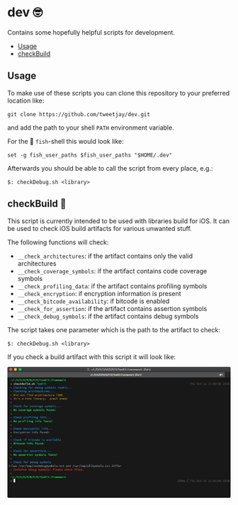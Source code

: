 # dev 🤓

Contains some hopefully helpful scripts for development.

- [Usage](#usage)
- [checkBuild](#checkbuild)

## Usage

To make use of these scripts you can clone this repository to your preferred location like:

    git clone https://github.com/tweetjay/dev.git

and add the path to your shell `PATH` environment variable.

For the 🦄 `fish`-shell this would look like:

    set -g fish_user_paths $fish_user_paths "$HOME/.dev"

Afterwards you should be able to call the script from every place, e.g.:

    $: checkDebug.sh <library>

## checkBuild 🚧

This script is currently intended to be used with libraries build for iOS. It can be used to check iOS build artifacts for various unwanted stuff.

The following functions will check:

- `__check_architectures`: if the artifact contains only the valid architectures
- `__check_coverage_symbols`: if the artifact contains code coverage symbols
- `__check_profiling_data`: if the artifact contains profiling symbols
- `__check_encryption`: if encryption information is present
- `__check_bitcode_availability`: if bitcode is enabled
- `__check_for_assertion`: if the artifact contains assertion symbols
- `__check_debug_symbols`: if the artifact contains debug symbols

The script takes one parameter which is the path to the artifact to check:

    $: checkDebug.sh <library>

If you check a build artifact with this script it will look like:

![checkBuild.sh](./images/shell-checkBuild.png "checkBuild.sh")
